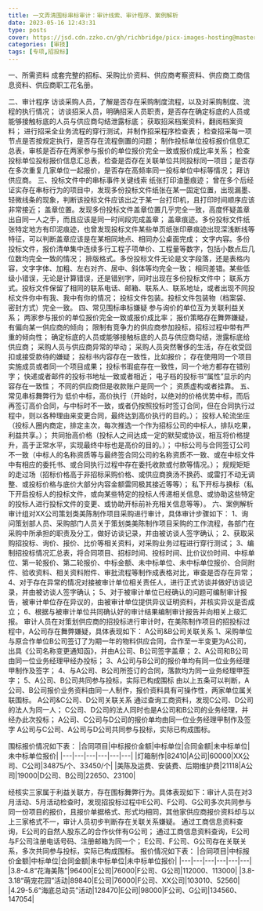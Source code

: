 ```yaml
---
title: 一文弄清围标串标审计：审计线索、审计程序、案例解析
date: 2023-05-16 12:43:31
type: posts
cover: https://jsd.cdn.zzko.cn/gh/richbridge/picx-images-hosting@master/thumbnail/audit.png
categories: [审技]
tags: [专项,招投标]
---
```


一、所需资料
成套完整的招标、采购比价资料、供应商考察资料、供应商工商信息资料、供应商职工花名册。

二、审计程序
访谈采购人员，了解是否存在采购制度流程，以及对采购制度、流程的执行情况；
访谈招采人员，明确招采人员职责，是否存在确定标底的人员或能够接触标底的人员与供应商勾结泄露标底；
获取招采档案资料，翻阅档案资料；
进行招采全业务流程的穿行测试，并制作招采程序检查表；
检查招采每一项节点是否按规定执行，是否存在流程倒置的问题；
制作投标单位投标报价信息汇总表，审核是否存在两家参与报价的单位报价完全一致或报价成比率关系；
检查投标单位投标报价信息汇总表，检查是否存在关联单位共同投标同一项目；是否存在多次重复几家单位一起报价，是否存在高频率同一投标单位中标等情况；
拜访供应商。
三、投标文件中的串标事件关键线索
纸张打印油墨痕迹；
曾在多个后经证实存在串标行为的项目中，发现多份投标文件纸张在某一固定位置，出现漏墨、轻微线条的现象，判断该投标文件应该出之于某一台打印机，且打印时间顺序应该非常接近；
盖章位置。发现多份投标文件盖章位置几乎完全一致，高度怀疑盖章出自同一人之手，而且应该是同一时间段完成盖章；
盖章痕迹。多份投标文件纸张特定地方有印泥痕迹，也曾发现投标文件某些单页纸张印章痕迹出现深浅断线等特征，可以判断盖章应该是在某相同地点、相同办公桌面完成；
文字内容。多份投标文件，报价清单集中连续多行工程子项单价、工程量等数字，包括小数点后几位数均完全一致的情况；
排版格式。多份投标文件无论是文字段落，还是表格内容，文字字体、加粗、左右对齐、居中、斜体等均完全一致；
相同差错。某些低级小错误，无论是计算错误，还是错别字，同时出现在多份投标文件中；
联系方式。投标文件保留了相同的联系电话、邮箱、联系人、联系地址，或者出现不同投标文件你中有我、我中有你的情况；
投标文件包装。投标文件包装物（档案袋、密封方式）完全一致。
四、常见围标串标嫌疑
参与询价的单位互为关联利益关系；
两家参与报价的单位报价完全一致或报价成比率；
报价策略存在舞弊嫌疑，有偏向某一供应商的倾向；
限制有竞争力的供应商参加投标，招标过程中带有严重的倾向性；
确定标底的人员或能够接触标底的人员与供应商勾结，泄露标底给供应商；
采购人员与供应商异常的举动；
采购人员突然奢侈的生活，存在收受回扣或接受款待的嫌疑；
投标书内容存在一致性，比如报价；
存在使用同一个项目实施成员或者同一个项目成果；
投标书瑕疵存在一致性，同一个地方都存在错别字；
快递或者邮件的投标书地址一致或者相近；
电子档的投标书“属性”显示的内容存在一致性；
不同的供应商但是收款账户是同一个；
资质虚构或者挂靠。
五、常见串标舞弊行为
低价中标，高价执行（开始时，以绝对的价格优势中标，而后再签订高价合同，与中标时不一致，或者仍按照投标时签订合同，但在合同执行过程中，则以各种理由来变更合同，最终达到高价执行的目的。）；
投标人轮流坐庄（投标人圈内商定，排定主次，每次推选一个作为招标公司的中标人，排队吃果，利益共享。）；
共同抬高价格（投标人之间达成一定的默契或协议，相互将价格提升，高于正常水平，实现最终中标也是高价的目的。）；
中标公司与合同签订公司不一致（中标人的名称资质等与最终签合同公司的名称资质不一致、或在中标文件中有相应的委托书、或合同执行过程中存在委托收款或付款等情况。）；
规规矩矩的走过场（招标价格高于非招标采购价格、或供应商换汤不换药、或雷打不动无调整、或投标价格与底价大部分内容金额雷同极其接近等等）；
私下开标与换标（私下开启投标人的投标文件，或向某些特定的投标人传递相关信息、或协助这些特定的投标人进行投标文件的变更、或协助开标前补充相关信息等等）。
六、案例解析
审计组对XX公司策划类美陈制作项目采购进行审计，具体审计步骤如下：
1、询问策划部人员、采购部门人员关于策划类美陈制作项目采购的工作流程，各部门在采购中所承担的职责及分工，做好访谈记录，并由被访谈人签字确认；
2、获取采购招投标、询价、报价、比价等相关资料，对采购业务过程进行穿行测试；
3、编制招投标情况汇总表，将合同项目、招标时间、投标时间、比价议价时间、中标单位、第一轮报价、第二轮报价、中标金额、未中标单位、未中标单位报价、合同附件、验收资料、相关资料附件、审批流程等制作成表格对比，审查是否存在异常；
4、对于存在异常的情况对接被审计单位相关责任人，进行正式访谈并做好访谈记录，并由被访谈人签字确认；
5、对于被审计单位已经确认的问题可编制审计报告，被审计单位存在异议的，由被审计单位提供异议证明资料，并核实异议是否成立；
6、根据与被审计单位共同确认好的审计结果编制审计报告并向相关上级汇报。
审计人员在对策划供应商的招投标进行审计时，在美陈制作项目的招投标过程中，A公司存在舞弊嫌疑，具体表现如下：
A公司&B公司关联关系
1、采购单位与原合作单位B公司签订了为期一年的物料供应合同，合作至一半变更为A公司，出具《公司名称变更通知函》，并由A公司、B公司签字盖章；
2、A公司和B公司由同一位业务经理甲经办投标；
3、A公司与B公司的报价单均有同一位业务经理甲制作及签字；
4、与A公司、B公司所签订的合同，落款均为同一业务经理甲签字；
5、A公司、B公司共同参与投标，实际已构成围标
由以上五条可以判断，A公司、B公司报价业务资料由同一人制作，报价资料具有可操作性，两家单位属关联围标。
A公司&C公司、D公司关联关系
通过查询工商资料，发现C公司、D公司的法人为同一人；
C公司、D公司的法人同时也是A公司和B公司的业务经理，并经办此次投标；
A公司、C公司与D公司的报价单均由同一位业务经理甲制作及签字
A公司与C公司、A公司与D公司共同参与投标，实际已构成围标。
[](https://img.richfan.site/audit/一文弄清围标串标审计：审计线索、审计程序、案例解析.webp)

围标报价情况如下表：
|合同项目|中标报价金额|中标单位|合同金额|未中标单位|未中标单位报价|
|---|---|---|---|---|---|
|灯箱制作|82410|A公司|60000|XX公司、C公司|34875/个、33450/个|
|美陈及运费、安装费、后期维护费|21118|A公司|19000|D公司、B公司|22650、23100|

经核实三家属于利益关联方，存在围标舞弊行为。具体表现如下：审计人员在对3月活动、5月活动检查时，发现招投标过程中E公司、F公司、G公司多次共同参与同一份项目的报价，且报价单据格式、形式均相同，其他家供应商报价资料却与以上三家格式不一，审计人员初步判断存在关联关系嫌疑。
通过工商信息资料查询，E公司的自然人股东乙的合作伙伴有G公司；
通过工商信息资料查询，E公司与F公司注册电话号码、注册邮箱为同一个；
E公司、F公司、G公司存在关联关系，多次共同参与投标，实际已构成围标。
报价情况如下表：
|合同项目|中标报价金额|中标单位|合同金额|未中标单位|未中标单位报价|
|---|---|---|---|---|---|
|3.8-4.8“花海美陈”|96400|E公司|76000|F公司、G公司|112000、113000|
|3.8-3.18“萌宠花园”活动|89840|E公司|76000|F公司、XX公司|103010、52560|
|4.29-5.6“海底总动员”活动|128470|E公司|98000|F公司、G公司|134560、147054|